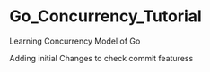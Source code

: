 # Go_Concurrency_Tutorial
Learning Concurrency Model of Go

Adding initial Changes to check commit featuress
